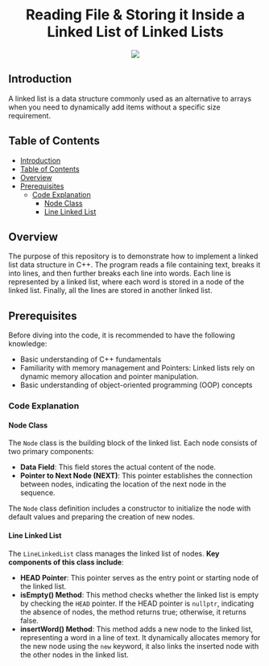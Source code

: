 <div align="center">
    <h1>Reading File & Storing it Inside a Linked List of Linked Lists</h1>
    <img src="https://iili.io/JMf2vqX.png">
</div>

## Introduction
A linked list is a data structure commonly used as an alternative to arrays when you need to dynamically add items without a specific size requirement.

## Table of Contents

- [Introduction](#introduction)
- [Table of Contents](#table-of-contents)
- [Overview](#overview)
- [Prerequisites](#prerequisites)
  - [Code Explanation](#code-explanation)
    - [Node Class](#node-class)
    - [Line Linked List](#line-linked-list)

## Overview
The purpose of this repository is to demonstrate how to implement a linked list data structure in C++. The program reads a file containing text, breaks it into lines, and then further breaks each line into words. Each line is represented by a linked list, where each word is stored in a node of the linked list. Finally, all the lines are stored in another linked list.

## Prerequisites
Before diving into the code, it is recommended to have the following knowledge:
- Basic understanding of C++ fundamentals
- Familiarity with memory management and Pointers: Linked lists rely on dynamic memory allocation and pointer manipulation.
- Basic understanding of object-oriented programming (OOP) concepts

### Code Explanation

#### Node Class
The `Node` class is the building block of the linked list. Each node consists of two primary components:

- **Data Field**: This field stores the actual content of the node.
- **Pointer to Next Node (NEXT)**: This pointer establishes the connection between nodes, indicating the location of the next node in the sequence.

The `Node` class definition includes a constructor to initialize the node with default values and preparing the creation of new nodes.

#### Line Linked List
The `LineLinkedList` class manages the linked list of nodes. **Key components of this class include**:

- **HEAD Pointer**: This pointer serves as the entry point or starting node of the linked list.
- **isEmpty() Method**: This method checks whether the linked list is empty by checking the `HEAD` pointer. If the HEAD pointer is `nullptr`, indicating the absence of nodes, the method returns true; otherwise, it returns false.
- **insertWord() Method**: This method adds a new node to the linked list, representing a word in a line of text. It dynamically allocates memory for the new node using the `new` keyword, it also links the inserted node with the other nodes in the linked list.